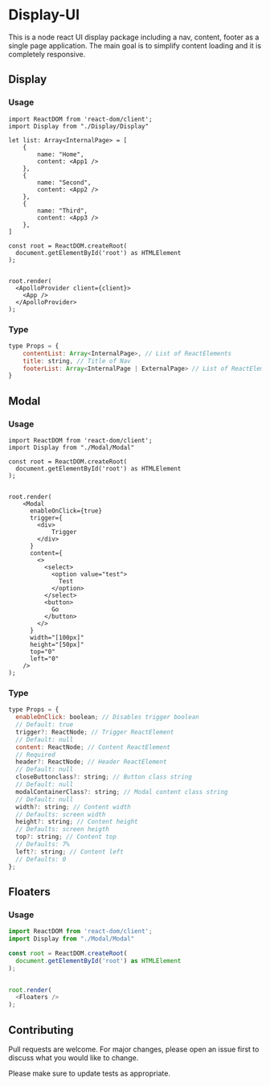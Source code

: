 # Display-UI

This is a node react UI display package including a nav, content, footer as a single page application. The main goal is to simplify content loading and it is completely responsive. 

## Display
### Usage
```tsx
import ReactDOM from 'react-dom/client';
import Display from "./Display/Display"

let list: Array<InternalPage> = [
    {
        name: "Home",
        content: <App1 />
    },
    {
        name: "Second",
        content: <App2 />
    },
    {
        name: "Third",
        content: <App3 />
    },
]

const root = ReactDOM.createRoot(
  document.getElementById('root') as HTMLElement
);


root.render(
  <ApolloProvider client={client}>
    <App />
  </ApolloProvider>
);
```
### Type
```js
type Props = {
    contentList: Array<InternalPage>, // List of ReactElements
    title: string, // Title of Nav
    footerList: Array<InternalPage | ExternalPage> // List of ReactElements or External Links
}
```

## Modal
### Usage
```tsx
import ReactDOM from 'react-dom/client';
import Display from "./Modal/Modal"

const root = ReactDOM.createRoot(
  document.getElementById('root') as HTMLElement
);


root.render(
    <Modal
      enableOnClick={true}
      trigger={
        <div>
            Trigger
        </div>
      }
      content={
        <>
          <select>
            <option value="test">
              Test
            </option>
          </select>
          <button>
            Go
          </button>
        </>
      }
      width="[100px]"
      height="[50px]"
      top="0"
      left="0"
    />
);
```
### Type
```js
type Props = {
  enableOnClick: boolean; // Disables trigger boolean
  // Default: true
  trigger?: ReactNode; // Trigger ReactElement 
  // Default: null
  content: ReactNode; // Content ReactElement  
  // Required
  header?: ReactNode; // Header ReactElement 
  // Default: null
  closeButtonclass?: string; // Button class string 
  // Default: null
  modalContainerClass?: string; // Modal content class string 
  // Default: null
  width?: string; // Content width 
  // Defaults: screen width
  height?: string; // Content height 
  // Defaults: screen heigth
  top?: string; // Content top 
  // Defaults: 7%
  left?: string; // Content left 
  // Defaults: 0
};

```

## Floaters
### Usage
```js
import ReactDOM from 'react-dom/client';
import Display from "./Modal/Modal"

const root = ReactDOM.createRoot(
  document.getElementById('root') as HTMLElement
);


root.render(
  <Floaters />
);
```
## Contributing

Pull requests are welcome. For major changes, please open an issue first
to discuss what you would like to change.

Please make sure to update tests as appropriate.
